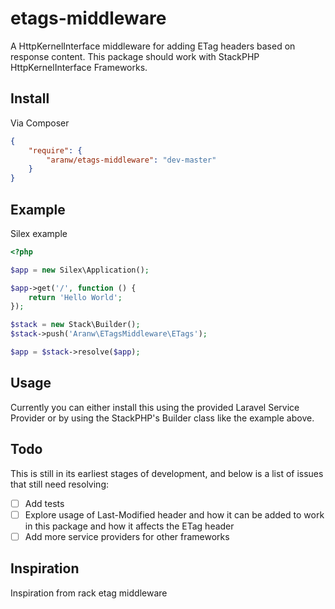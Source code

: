 etags-middleware
================

A HttpKernelInterface middleware for adding ETag headers based on response content. This package should work with StackPHP HttpKernelInterface Frameworks.

## Install

Via Composer

``` json
{
    "require": {
        "aranw/etags-middleware": "dev-master"
    }
}
```

## Example

Silex example

``` php
<?php

$app = new Silex\Application();

$app->get('/', function () {
    return 'Hello World';
});

$stack = new Stack\Builder();
$stack->push('Aranw\ETagsMiddleware\ETags');

$app = $stack->resolve($app);

```

## Usage 

Currently you can either install this using the provided Laravel Service Provider or by using the StackPHP's Builder class like the example above.

## Todo


This is still in its earliest stages of development, and below is a list of issues that still need resolving:

- [ ] Add tests
- [ ] Explore usage of Last-Modified header and how it can be added to work in this package and how it affects the ETag header
- [ ] Add more service providers for other frameworks

## Inspiration

Inspiration from rack etag middleware
